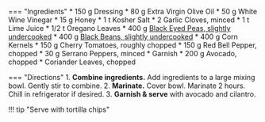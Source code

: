 === "Ingredients"
    * 150 g Dressing
        * 80 g Extra Virgin Olive Oil
        * 50 g White Wine Vinegar
        * 15 g Honey
        * 1 t Kosher Salt
        * 2 Garlic Cloves, minced
        * 1 t Lime Juice
        * 1/2 t Oregano Leaves
    * 400 g [Black Eyed Peas, slightly undercooked](../../legumes/beans/index.md)
    * 400 g [Black Beans, slightly undercooked](../../legumes/beans/index.md)
    * 400 g Corn Kernels
    * 150 g Cherry Tomatoes, roughly chopped
    * 150 g Red Bell Pepper, chopped
    * 30 g Serrano Peppers, minced
    * Garnish
        * 200 g Avocado, chopped
        * Coriander Leaves, chopped

=== "Directions"
    1. **Combine ingredients.** Add ingredients to a large mixing bowl. Gently stir to combine.
    2. **Marinate.** Cover bowl. Marinate 2 hours. Chill in refrigerator if desired.
    3. **Garnish & serve** with avocado and cilantro.

!!! tip "Serve with tortilla chips"

[^1]:
    Herrera, Serene. ["Texas Caviar."](https://houseofyumm.com/texas-caviar/) *House of Yumm.* 31 December 2019.
